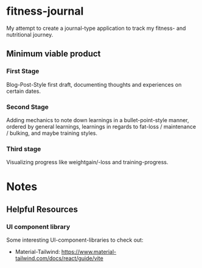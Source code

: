 # fitness-journal

My attempt to create a journal-type application to track my fitness- and nutritional journey.

## Minimum viable product

### First Stage

Blog-Post-Style first draft, documenting thoughts and experiences on certain dates.

### Second Stage

Adding mechanics to note down learnings in a bullet-point-style manner, ordered by general learnings, learnings in regards to fat-loss / maintenance / bulking, and maybe training styles.

### Third stage

Visualizing progress like weightgain/-loss and training-progress.

# Notes

## Helpful Resources

### UI component library

Some interesting UI-component-libraries to check out:

- Material-Tailwind: https://www.material-tailwind.com/docs/react/guide/vite
